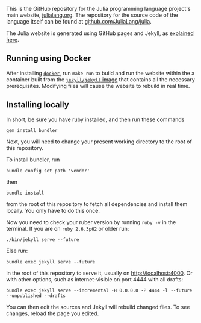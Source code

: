 This is the GitHub repository for the Julia programming language project's main website, [julialang.org](http://julialang.org/). The repository for the source code of the language itself can be found at [github.com/JuliaLang/julia](https://github.com/JuliaLang/julia).

The Julia website is generated using GitHub pages and Jekyll, as [explained here](https://help.github.com/articles/using-jekyll-with-pages).

## Running using Docker

After installing [`docker`](http://docker.com/), run `make run` to build and run the website within the a container built from the [`jekyll/jekyll` image](https://hub.docker.com/r/jekyll/jekyll/) that contains all the necessary prerequisites.  Modifying files will cause the website to rebuild in real time.

## Installing locally

In short, be sure you have ruby installed, and then run these commands

    gem install bundler
    
Next, you will need to change your present working directory to the root of this repository. 

To install bundler, run

    bundle config set path 'vendor'
    
then

    bundle install 

from the root of this repository to fetch all dependencies and install them locally.
You only have to do this once.

Now you need to check your ruber version by running `ruby -v` in the terminal. 
If you are on `ruby 2.6.3p62` or older run: 

    ./bin/jekyll serve --future

Else run:

    bundle exec jekyll serve --future

in the root of this repository to serve it, usually on [http://localhost:4000](http://localhost:4000).
Or with other options, such as internet-visible on port 4444 with all drafts:

    bundle exec jekyll serve --incremental -H 0.0.0.0 -P 4444 -l --future --unpublished --drafts

You can then edit the sources and Jekyll will rebuild changed files. To see
changes, reload the page you edited.
